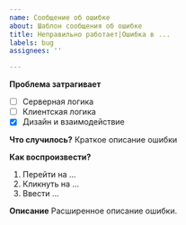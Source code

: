 ```yaml
---
name: Сообщение об ошибке
about: Шаблон сообщения об ошибке
title: Неправильно работает|Ошибка в ...
labels: bug
assignees: ''

---
```


**Проблема затрагивает**
- [ ] Серверная логика
- [ ] Клиентская логика
- [x] Дизайн и взаимодействие

**Что случилось?**
Краткое описание ошибки

**Как воспроизвести?**
1. Перейти на …
2. Кликнуть на …
3. Ввести ...

**Описание**
Расширенное описание ошибки.
